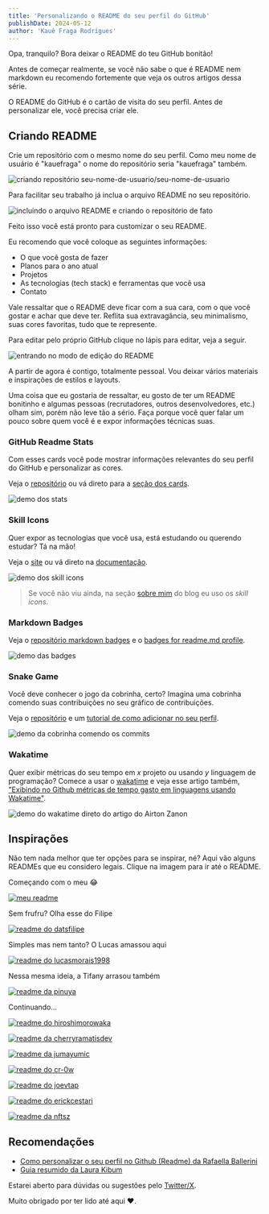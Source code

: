```yaml
---
title: 'Personalizando o README do seu perfil do GitHub'
publishDate: 2024-05-12
author: 'Kauê Fraga Rodrigues'
---
```


Opa, tranquilo? Bora deixar o README do teu GitHub bonitão!

Antes de começar realmente, se você não sabe o que é README nem markdown eu recomendo fortemente que veja os outros artigos dessa série.

O README do GitHub é o cartão de visita do seu perfil. Antes de personalizar ele, você precisa criar ele.

## Criando README

Crie um repositório com o mesmo nome do seu perfil. Como meu nome de usuário é "kauefraga" o nome do repositório seria "kauefraga" também.

![criando repositório seu-nome-de-usuario/seu-nome-de-usuario](images/guide-1.png)

Para facilitar seu trabalho já inclua o arquivo README no seu repositório.

![incluindo o arquivo README e criando o repositório de fato](images/guide-2.png)

Feito isso você está pronto para customizar o seu README.

Eu recomendo que você coloque as seguintes informações:

- O que você gosta de fazer
- Planos para o ano atual
- Projetos
- As tecnologias (tech stack) e ferramentas que você usa
- Contato

Vale ressaltar que o README deve ficar com a sua cara, com o que você gostar e achar que deve ter. Reflita sua extravagância, seu minimalismo, suas cores favoritas, tudo que te represente.

Para editar pelo próprio GitHub clique no lápis para editar, veja a seguir.

![entrando no modo de edição do README](images/guide-3.png)

A partir de agora é contigo, totalmente pessoal. Vou deixar vários materiais e inspirações de estilos e layouts.

Uma coisa que eu gostaria de ressaltar, eu gosto de ter um README bonitinho e algumas pessoas (recrutadores, outros desenvolvedores, etc.) olham sim, porém não leve tão a sério. Faça porque você quer falar um pouco sobre quem você é e expor informações técnicas suas.

### GitHub Readme Stats

Com esses cards você pode mostrar informações relevantes do seu perfil do GitHub e personalizar as cores.

Veja o [repositório](https://github.com/anuraghazra/github-readme-stats) ou vá direto para a [seção dos cards](https://github.com/anuraghazra/github-readme-stats?tab=readme-ov-file#github-stats-card).

![demo dos stats](images/github-stats.png)

### Skill Icons

Quer expor as tecnologias que você usa, está estudando ou querendo estudar? Tá na mão!

Veja o [site](https://skillicons.dev/) ou vá direto na [documentação](https://github.com/tandpfun/skill-icons#specifying-icons).

![demo dos skill icons](images/skill-icons.png)

> Se você não viu ainda, na seção [sobre mim](https://kauefraga.github.io/blog/about/#sobre-mim) do blog eu uso os _skill icons_.

### Markdown Badges

Veja o [repositório markdown badges](https://github.com/Ileriayo/markdown-badges) e o [badges for readme.md profile](https://github.com/alexandresanlim/Badges4-README.md-Profile).

![demo das badges](images/badges.png)

### Snake Game

Você deve conhecer o jogo da cobrinha, certo? Imagina uma cobrinha comendo suas contribuições no seu gráfico de contribuições.

Veja o [repositório](https://github.com/Platane/snk) e um [tutorial de como adicionar no seu perfil](https://dev.to/henriquelopes42/como-adicionar-o-snake-game-jogo-da-cobrinha-no-seu-perfil-do-github-40m2).

![demo da cobrinha comendo os commits](images/snake-game.png)

### Wakatime

Quer exibir métricas do seu tempo em _x_ projeto ou usando _y_ linguagem de programação? Comece a usar o [wakatime](https://wakatime.com/) e veja esse artigo também, ["Exibindo no Github métricas de tempo gasto em linguagens usando Wakatime"](https://airton.dev/article/exibindo-no-github-metricas-de-tempo-gasto-em-linguagens-usando-wakatime/).

![demo do wakatime direto do artigo do Airton Zanon](images/wakatime.png)

## Inspirações

Não tem nada melhor que ter opções para se inspirar, né? Aqui vão alguns READMEs que eu considero legais. Clique na imagem para ir até o README.

Começando com o meu 😂

[![meu readme](images/meu-readme.png)](https://github.com/kauefraga/kauefraga)

Sem frufru? Olha esse do Filipe

[![readme do datsfilipe](images/readme-datsfilipe.png)](https://github.com/datsfilipe/datsfilipe)

Simples mas nem tanto? O Lucas amassou aqui

[![readme do lucasmorais1998](images/readme-lucasmorais1998.png)](https://github.com/LucasMorais1998/LucasMorais1998)

Nessa mesma ideia, a Tifany arrasou também

[![readme da pinuya](images/readme-pinuya.png)](https://github.com/pinuya/pinuya)

Continuando...

[![readme do hiroshimorowaka](images/readme-hiroshimorowaka.png)](https://github.com/hiroshimorowaka/hiroshimorowaka)

[![readme da cherryramatisdev](images/readme-cherryramatisdev.png)](https://github.com/cherryramatisdev/cherryramatisdev)

[![readme da jumayumic](images/readme-jumayumic.png)](https://github.com/JuMayumiC/JuMayumiC)

[![readme do cr-0w](images/readme-cr-0w.png)](https://github.com/cr-0w/cr-0w)

[![readme do joevtap](images/readme-joevtap.png)](https://github.com/joevtap/joevtap)

[![readme do erickcestari](images/readme-erickcestari.png)](https://github.com/erickcestari/erickcestari)

[![readme da nftsz](images/readme-nftsz.png)](https://github.com/NFTSZ/NFTSZ)

## Recomendações

- [Como personalizar o seu perfil no Github (Readme) da Rafaella Ballerini](https://youtu.be/TsaLQAetPLU)
- [Guia resumido da Laura Kibum](https://twitter.com/kibumLaura/status/1754254161615491117)

Estarei aberto para dúvidas ou sugestões pelo [Twitter/X](https://twitter.com/rkauefraga).

Muito obrigado por ter lido até aqui ❤.

